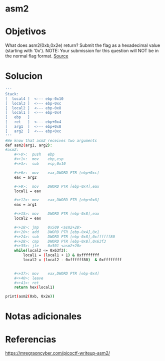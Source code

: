 # asm2
# Objetivos
What does asm2(0xb,0x2e) return? Submit the flag as a hexadecimal value (starting with '0x'). NOTE: Your submission for this question will NOT be in the normal flag format. [Source](https://jupiter.challenges.picoctf.org/static/717467c8c8b4332ea5873ad8fe7b2dad/test.S)
# Solucion
```bash
'''
Stack:
[  local4 ]  <--- ebp-0x10
[  local3 ]  <--- ebp-0xc
[  local2 ]  <--- ebp-0x8
[  local1 ]  <--- ebp-0x4
[   ebp   ]
[   ret   ]  <--- ebp+0x4
[   arg1  ]  <--- ebp+0x8
[   arg2  ]  <--- ebp+0xc
'''
#We know that asm2 receives two arguments
def asm2(arg1, arg2):
#asm2:
    #<+0>:  push   ebp
    #<+1>:  mov    ebp,esp
    #<+3>:  sub    esp,0x10

    #<+6>:  mov    eax,DWORD PTR [ebp+0xc]
    eax = arg2

    #<+9>:  mov    DWORD PTR [ebp-0x4],eax
    local1 = eax

    #<+12>: mov    eax,DWORD PTR [ebp+0x8]
    eax = arg1

    #<+15>: mov    DWORD PTR [ebp-0x8],eax
    local2 = eax

    #<+18>: jmp    0x509 <asm2+28>
    #<+20>: add    DWORD PTR [ebp-0x4],0x1
    #<+24>: sub    DWORD PTR [ebp-0x8],0xffffff80
    #<+28>: cmp    DWORD PTR [ebp-0x8],0x63f3
    #<+35>: jle    0x501 <asm2+20>
    while(local2 <= 0x63f3):
        local1 = (local1 + 1) & 0xffffffff              
        local2 = (local2 - 0xffffff80)  & 0xffffffff               
    

    #<+37>: mov    eax,DWORD PTR [ebp-0x4]
    #<+40>: leave
    #<+41>: ret
    return hex(local1)

print(asm2(0xb, 0x2e))
```

# Notas adicionales

# Referencias
https://mregraoncyber.com/picoctf-writeup-asm2/
